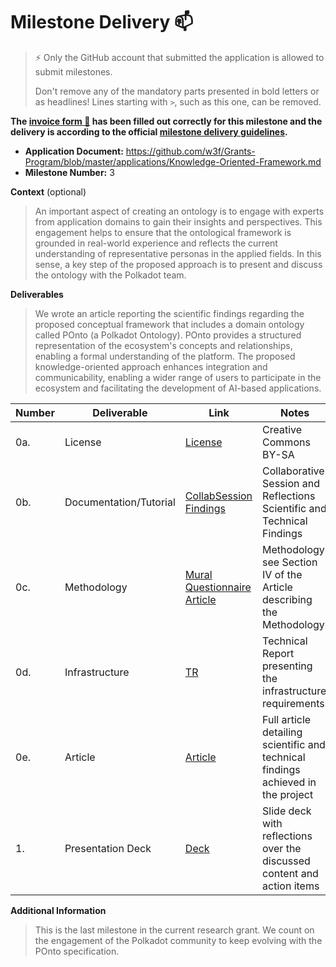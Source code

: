 # Milestone Delivery :mailbox:

> ⚡ Only the GitHub account that submitted the application is allowed to submit milestones. 
> 
> Don't remove any of the mandatory parts presented in bold letters or as headlines! Lines starting with `>`, such as this one, can be removed.

**The [invoice form :pencil:](https://docs.google.com/forms/d/e/1FAIpQLSfmNYaoCgrxyhzgoKQ0ynQvnNRoTmgApz9NrMp-hd8mhIiO0A/viewform) has been filled out correctly for this milestone and the delivery is according to the official [milestone delivery guidelines](https://github.com/w3f/Grants-Program/blob/master/docs/Support%20Docs/milestone-deliverables-guidelines.md).**  

* **Application Document:** https://github.com/w3f/Grants-Program/blob/master/applications/Knowledge-Oriented-Framework.md
* **Milestone Number:** 3

**Context** (optional)
> An important aspect of creating an ontology is to engage with experts from application domains to gain their insights and perspectives. This engagement helps to ensure that the ontological framework is grounded in real-world experience and reflects the current understanding of representative personas in the applied fields. In this sense, a key step of the proposed approach is to present and discuss the ontology with the Polkadot team.

**Deliverables**
> We wrote an article reporting the scientific findings regarding the proposed conceptual framework that includes a domain ontology called POnto (a Polkadot Ontology). POnto provides a structured representation of the ecosystem's concepts and relationships, enabling a formal understanding of the platform. The proposed knowledge-oriented approach enhances integration and communicability, enabling a wider range of users to participate in the ecosystem and facilitating the development of AI-based applications.



| Number | Deliverable | Link | Notes |
| ------------- | ------------- | ------------- |------------- |
| 0a. | License |[License](https://creativecommons.org/licenses/by-sa/4.0/)|Creative Commons BY-SA| 
| 0b. | Documentation/Tutorial |[CollabSession](https://github.com/mobr-ai/POnto/raw/main/deliverables/milestone3/collabsession_reflections.pdf) [Findings](https://github.com/mobr-ai/POnto/raw/main/deliverables/milestone3/article.pdf)| Collaborative Session and Reflections Scientific and Technical Findings | 
| 0c. | Methodology |[Mural](https://app.mural.co/t/mobrsys8246/m/mobrsys8246/1687177222066/0657ff82c759a1e630298bfe0bef6f839249ced7?sender=uaffae0538327c8810b801518) [Questionnaire](https://docs.google.com/forms/d/e/1FAIpQLSdc6twdciTH9hF-dKiNsv5oCWoIZwbyqwuFqKNB5sPq_AA6ww/viewform?usp=pp_url) [Article](https://github.com/mobr-ai/POnto/raw/main/deliverables/milestone3/Article.pdf)| Methodology: see Section IV of the Article describing the Methodology |
| 0d. | Infrastructure |[TR](https://github.com/mobr-ai/POnto/raw/main/deliverables/milestone3/infrastructure.pdf)|Technical Report presenting the infrastructure requirements|
| 0e. | Article |[Article](https://github.com/mobr-ai/POnto/raw/main/deliverables/milestone3/Article.pdf)|Full article detailing scientific and technical findings achieved in the project| 
| 1. | Presentation Deck |[Deck](https://github.com/mobr-ai/POnto/raw/main/deliverables/milestone3/collabsession_reflections.pdf)|Slide deck with reflections over the discussed content and action items|

**Additional Information**
> This is the last milestone in the current research grant. We count on the engagement of the Polkadot community to keep evolving with the POnto specification.
